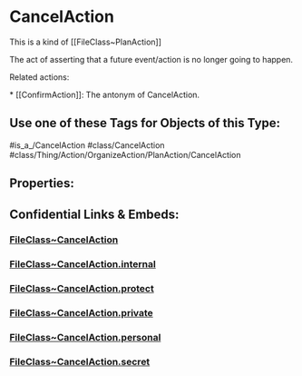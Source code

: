 ﻿---
limit: 9
mapWithTag: true
excludes: 
icon: link-2
version: "2.0"
tagNames:
  - class/CancelAction
  - class/Thing/Action/OrganizeAction/PlanAction/CancelAction
  - is_a_/CancelAction
  - schema-org/CancelAction
tags:
  - class/FileClass
  - class/CancelAction
  - is_a_/CancelAction
  - class/Thing/Action/OrganizeAction/PlanAction/CancelAction
extends: FileClass~Thing/FileClass~Action/FileClass~OrganizeAction/FileClass~PlanAction
fields: []
---

# CancelAction
This is a kind of [[FileClass~PlanAction]]

The act of asserting that a future event/action is no longer going to happen.

Related actions:

\* [[ConfirmAction]]: The antonym of CancelAction.


## Use one of these Tags for Objects of this Type:

#is_a_/CancelAction
#class/CancelAction
#class/Thing/Action/OrganizeAction/PlanAction/CancelAction

## Properties:



## Confidential Links & Embeds: 

### [FileClass~CancelAction](/_public/fileClass/FileClass~Thing/FileClass~Action/FileClass~OrganizeAction/FileClass~PlanAction/FileClass~CancelAction.md) 

### [FileClass~CancelAction.internal](/_internal/fileClass/FileClass~Thing/FileClass~Action/FileClass~OrganizeAction/FileClass~PlanAction/FileClass~CancelAction.internal.md) 

### [FileClass~CancelAction.protect](/_protect/fileClass/FileClass~Thing/FileClass~Action/FileClass~OrganizeAction/FileClass~PlanAction/FileClass~CancelAction.protect.md) 

### [FileClass~CancelAction.private](/_private/fileClass/FileClass~Thing/FileClass~Action/FileClass~OrganizeAction/FileClass~PlanAction/FileClass~CancelAction.private.md) 

### [FileClass~CancelAction.personal](/_personal/fileClass/FileClass~Thing/FileClass~Action/FileClass~OrganizeAction/FileClass~PlanAction/FileClass~CancelAction.personal.md) 

### [FileClass~CancelAction.secret](/_secret/fileClass/FileClass~Thing/FileClass~Action/FileClass~OrganizeAction/FileClass~PlanAction/FileClass~CancelAction.secret.md) 
